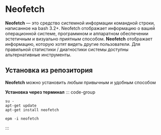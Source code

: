 # Neofetch

**Neofetch** — это средство системной информации командной строки, написанное на bash 3.2+. Neofetch отображает информацию о вашей операционной системе, программном и аппаратном обеспечении эстетичным и визуально приятным способом. **Neofetch** отображает информацию, которую хотят видеть другие пользователи. Для правильной статистики / диагностики системы доступны альтернативные инструменты.

## Установка из репозитория

**Neofetch** можно установить любым привычным и удобным способом

**Установка через терминал**
::: code-group

```bash[apt-get]
su -
apt-get update
apt-get install neofetch
```
```bash[epm]
epm -i neofetch
```
:::